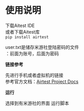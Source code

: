 # 使用说明  
下载Aitest IDE   
或者下载Aitest库  
`pip install airtest`  

user.txt是储存米游社登陆密码的文件   
：前面为账号，后面为密码    

    
**链接参考**


先进行手机或者虚拟机的链接       
参考官方文档：[Airtest Project Docs](https://airtest.doc.io.netease.com/)  
     
**运行**
   
选择到有米游社的界面
运行脚本
 
